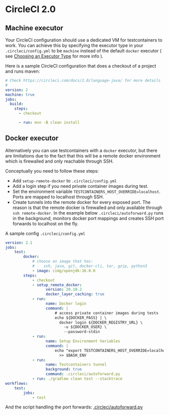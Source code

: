 # CircleCI 2.0

## Machine executor
Your CircleCI configuration should use a dedicated VM for testcontainers to work. You can achieve this by specifying the 
executor type in your `.circleci/config.yml` to be `machine` instead of the default `docker` executor ( see [Choosing an Executor Type](https://circleci.com/docs/2.0/executor-types/) for more info ).  

Here is a sample CircleCI configuration that does a checkout of a project and runs maven:

```yml
# Check https://circleci.com/docs/2.0/language-java/ for more details
#
version: 2
machine: true
jobs:
  build:
    steps:
      - checkout

      - run: mvn -B clean install
```


## Docker executor
Alternatively you can use testcontainers with a `docker` executor, but there are limitations due to the fact
that this will be a remote docker environment which is firewalled and only reachable through SSH.

Conceptually you need to follow these steps:

- Add `setup-remote-docker` to `.circleci/config.yml`
- Add a login step if you need private container images during test.
- Set the environment variable `TESTCONTAINERS_HOST_OVERRIDE=localhost`. Ports are mapped to localhost through SSH.
- Create tunnels into the remote docker for every exposed port. 
  The reason is that the remote docker is firewalled and only available through 
  `ssh remote-docker`. In the example below `.circleci/autoforward.py` runs in the background, monitors docker port
  mappings and creates SSH port forwards to localhost on the fly.

A sample config `.circleci/config.yml`

```yml
version: 2.1
jobs:
    test:
        docker:
            # choose an image that has: 
            #    ssh, java, git, docker-cli, tar, gzip, python3
            - image: cimg/openjdk:16.0.0
        steps:
            - checkout
            - setup_remote_docker:
                  version: 20.10.2
                  docker_layer_caching: true
            - run:
                  name: Docker login
                  command: |
                      # access private container images during tests
                      echo ${DOCKER_PASS} | \
                        docker login ${DOCKER_REGISTRY_URL} \
                          -u ${DOCKER_USER} \ 
                          --password-stdin
            - run:
                  name: Setup Environment Variables
                  command: |
                      echo "export TESTCONTAINERS_HOST_OVERRIDE=localhost" \
                        >> $BASH_ENV
            - run:
                  name: Testcontainers tunnel
                  background: true
                  command: .circleci/autoforward.py
            - run: ./gradlew clean test --stacktrace
workflows:
    test:
        jobs:
            - test
```
And the script handling the port forwards: [.circleci/autoforward.py](circleci/autoforward.py)

